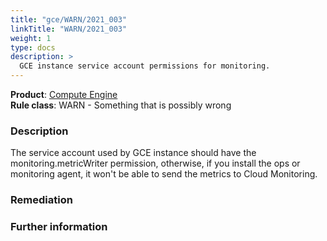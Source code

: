 ```yaml
---
title: "gce/WARN/2021_003"
linkTitle: "WARN/2021_003"
weight: 1
type: docs
description: >
  GCE instance service account permissions for monitoring.
---
```


**Product**: [Compute Engine](https://cloud.google.com/compute)\
**Rule class**: WARN - Something that is possibly wrong

### Description


The service account used by GCE instance should have the monitoring.metricWriter
permission, otherwise, if you install the ops or monitoring agent, it won't be able
to send the metrics to Cloud Monitoring.

### Remediation

### Further information
